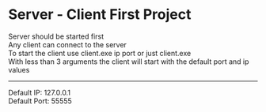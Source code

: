 <h1>Server - Client First Project<br/></h1>
Server should be started first<br/>
Any client can connect to the server<br/>
To start the client use client.exe ip port or just client.exe<br/>
With less than 3 arguments the client will start with the default port and ip values<br/>
<hr>
Default IP: 127.0.0.1<br/>
Default Port: 55555<br/>
